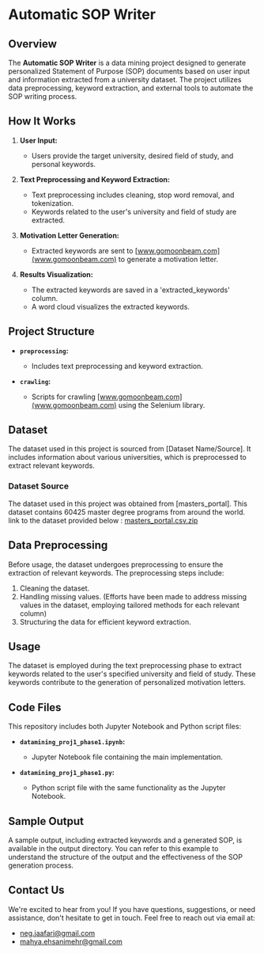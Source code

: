 # Automatic SOP Writer

## Overview

The **Automatic SOP Writer** is a data mining project designed to generate personalized Statement of Purpose (SOP) documents based on user input and information extracted from a university dataset. The project utilizes data preprocessing, keyword extraction, and external tools to automate the SOP writing process.

## How It Works

1. **User Input:**
   - Users provide the target university, desired field of study, and personal keywords.
  
2. **Text Preprocessing and Keyword Extraction:**
   - Text preprocessing includes cleaning, stop word removal, and tokenization.
   - Keywords related to the user's university and field of study are extracted.

3. **Motivation Letter Generation:**
   - Extracted keywords are sent to [www.gomoonbeam.com](www.gomoonbeam.com) to generate a motivation letter.

4. **Results Visualization:**
   - The extracted keywords are saved in a 'extracted_keywords' column.
   - A word cloud visualizes the extracted keywords.

## Project Structure

- **`preprocessing`:**
   - Includes text preprocessing and keyword extraction.

- **`crawling`:**
   - Scripts for crawling [www.gomoonbeam.com](www.gomoonbeam.com) using the Selenium library.
 
## Dataset

The dataset used in this project is sourced from [Dataset Name/Source]. It includes information about various universities, which is preprocessed to extract relevant keywords.

### Dataset Source

The dataset used in this project was obtained from [masters_portal]. This dataset contains 60425 master degree programs from around the world.
link to the dataset provided below : 
[masters_portal.csv.zip](https://github.com/negjafari/automatic-SOP-writer/files/13322143/masters_portal.csv.zip)

## Data Preprocessing

Before usage, the dataset undergoes preprocessing to ensure the extraction of relevant keywords. The preprocessing steps include:

1. Cleaning the dataset.
2. Handling missing values. (Efforts have been made to address missing values in the dataset, employing tailored methods for each relevant column)
3. Structuring the data for efficient keyword extraction.

## Usage

The dataset is employed during the text preprocessing phase to extract keywords related to the user's specified university and field of study. These keywords contribute to the generation of personalized motivation letters.

## Code Files

This repository includes both Jupyter Notebook and Python script files:

- **`datamining_proj1_phase1.ipynb`:**
  - Jupyter Notebook file containing the main implementation.

- **`datamining_proj1_phase1.py`:**
  - Python script file with the same functionality as the Jupyter Notebook.

## Sample Output

A sample output, including extracted keywords and a generated SOP, is available in the output directory. You can refer to this example to understand the structure of the output and the effectiveness of the SOP generation process.

## Contact Us
We're excited to hear from you! If you have questions, suggestions, or need assistance, don't hesitate to get in touch. Feel free to reach out via email at:
- neg.jaafari@gmail.com
- mahya.ehsanimehr@gmail.com
